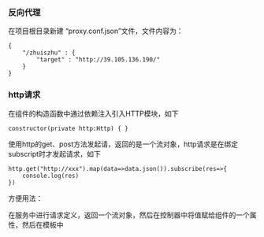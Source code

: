 ### 反向代理
在项目根目录新建 “proxy.conf.json”文件，文件内容为：
```
{
    "/zhuiszhu" : {
        "target" : "http://39.105.136.190/"
    }
}
```
### http请求
在组件的构造函数中通过依赖注入引入HTTP模块，如下
```
constructor(private http:Http) { }
```
使用http的get、post方法发起请，返回的是一个流对象，http请求是在绑定subscript时才发起请求，如下
```
http.get("http://xxx").map(data=>data.json()).subscribe(res=>{
    console.log(res)
})
```
方便用法：

在服务中进行请求定义，返回一个流对象，然后在控制器中将值赋给组件的一个属性，然后在模板中


